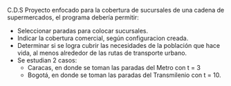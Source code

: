 C.D.S
Proyecto enfocado para la cobertura de sucursales de una cadena de supermercados, el programa debería permitir:
 - Seleccionar paradas para colocar sucursales.
 - Indicar la cobertura comercial, según configuracion creada.
 - Determinar si se logra cubrir las necesidades de la población que hace vida, al menos alrededor de las rutas de transporte urbano.
 - Se estudian 2 casos:
    - Caracas, en donde se toman las paradas del Metro con t = 3
    - Bogotá, en donde se toman las paradas del Transmilenio con t = 10.
